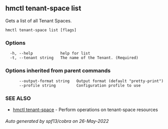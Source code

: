 ## hmctl tenant-space list

Gets a list of all Tenant Spaces.

```
hmctl tenant-space list [flags]
```

### Options

```
  -h, --help            help for list
  -t, --tenant string   The name of the Tenant. (Required)
```

### Options inherited from parent commands

```
      --output-format string   Output format (default "pretty-print")
      --profile string         Configuration profile to use
```

### SEE ALSO

* [hmctl tenant-space](hmctl_tenant-space.md)	 - Perform operations on tenant-space resources

###### Auto generated by spf13/cobra on 26-May-2022
